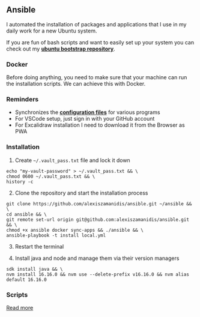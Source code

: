 ## Ansible

I automated the installation of packages and applications that I use in my daily work for a new Ubuntu system.

If you are fun of bash scripts and want to easily set up your system you can check out my [**ubuntu bootstrap repository**](https://github.com/alexiszamanidis/.ubuntu_bootstrap).

### Docker

Before doing anything, you need to make sure that your machine can run the installation scripts. We can achieve this with Docker.

### Reminders

-   Synchronizes the [**configuration files**](https://github.com/alexiszamanidis/dotfiles) for various programs
-   For VSCode setup, just sign in with your GitHub account
-   For Excalidraw installation I need to download it from the Browser as PWA

### Installation

1. Create `~/.vault_pass.txt` file and lock it down

```
echo "my-vault-password" > ~/.vault_pass.txt && \
chmod 0600 ~/.vault_pass.txt && \
history -c
```

2. Clone the repository and start the installation process

```
git clone https://github.com/alexiszamanidis/ansible.git ~/ansible && \
cd ansible && \
git remote set-url origin git@github.com:alexiszamanidis/ansible.git && \
chmod +x ansible docker sync-apps && ./ansible && \
ansible-playbook -t install local.yml
```

3. Restart the terminal

4. Install java and node and manage them via their version managers

```
sdk install java && \
nvm install 16.16.0 && nvm use --delete-prefix v16.16.0 && nvm alias default 16.16.0
```

### Scripts

[Read more](https://github.com/alexiszamanidis/ansible/blob/master/SCRIPTS.md)
